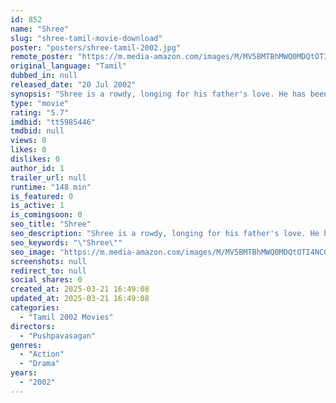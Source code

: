 ```yaml
---
id: 852
name: "Shree"
slug: "shree-tamil-movie-download"
poster: "posters/shree-tamil-2002.jpg"
remote_poster: "https://m.media-amazon.com/images/M/MV5BMTBhMWQ0MDQtOTI4NC00NjA4LTkxYjgtNjQ5NDkzNzU0ZGI1XkEyXkFqcGdeQXVyMTY1MzAyNjU4._V1_SX300.jpg"
original_language: "Tamil"
dubbed_in: null
released_date: "20 Jul 2002"
synopsis: "Shree is a rowdy, longing for his father's love. He has been ostracized from his family because his father felt he had a hand in the death of his younger sister."
type: "movie"
rating: "5.7"
imdbid: "tt5985446"
tmdbid: null
views: 0
likes: 0
dislikes: 0
author_id: 1
trailer_url: null
runtime: "148 min"
is_featured: 0
is_active: 1
is_comingsoon: 0
seo_title: "Shree"
seo_description: "Shree is a rowdy, longing for his father's love. He has been ostracized from his family because his father felt he had a hand in the death of his younger sister."
seo_keywords: "\"Shree\""
seo_image: "https://m.media-amazon.com/images/M/MV5BMTBhMWQ0MDQtOTI4NC00NjA4LTkxYjgtNjQ5NDkzNzU0ZGI1XkEyXkFqcGdeQXVyMTY1MzAyNjU4._V1_SX300.jpg"
screenshots: null
redirect_to: null
social_shares: 0
created_at: 2025-03-21 16:49:08
updated_at: 2025-03-21 16:49:08
categories:
  - "Tamil 2002 Movies"
directors:
  - "Pushpavasagan"
genres:
  - "Action"
  - "Drama"
years:
  - "2002"
---
```

